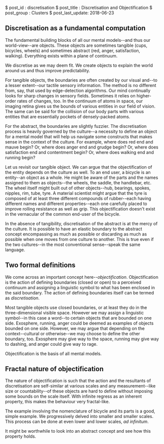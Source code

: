 $ post_id : discretisation
$ post_title : Discretisation and Objectification
$ post_group : Clusters
$ post_last_update: 2018-06-23

## Discretisation as a fundamental computation

The fundamental building blocks of all our mental models--and thus our world-view--are objects. These objects are sometimes tangible (cups, bicycles, wheels) and sometimes abstract (red, anger, satisfaction, walking). Everything exists within a plane of continuum.

We discretise as we may deem fit. We create objects to explain the world around us and thus improve predictability.

For tangible objects, the boundaries are often created by our visual and--to a lesser extent--our tactile sensory information. The method is no different from, say, that used by edge-detection algorithms. Our mind continually looks for sharp changes in sensory fields. Sometimes it relies on higher-order rates of changes, too. In the continuum of atoms in space, our imaging retina gives us the bounds of various entities in our field of vision. The same can be said for the collision of our body parts with various entities that are essentially pockets of densely-packed atoms.

For the abstract, the boundaries are slightly fuzzier. The discretisation process is heavily governed by the culture--a necessity to define an object for a mental model that will help us navigate some constructs that makes sense in the context of the culture. For example, where does red end and mauve begin? Or, where does anger end and grudge begin? Or, where does satisfaction end and contentment begin? Or, where does walking end and running begin?

Let us revisit our tangible object. We can argue that the objectification of the entity depends on the culture as well. To an end user, a bicycle is an entity--an object as a whole. He might be aware of the parts and the names assigned to them as objects--the wheels, the saddle, the handlebar, etc. The wheel itself might built out of other objects--hub, bearings, spokes, nipples, rim, tube, tyre. A material scientist might argue that the tyre is composed of at least three different compounds of rubber--each having different names and different properties--each one carefully placed to improve rolling resistance as well as grip. This objectification doesn't exist in the vernacular of the common end-user of the bicycle.

In the absence of tangibility, discretisation of the abstract is at the mercy of the culture. It is possible to have an elastic boundary to the abstract concept encompassing as much as possible or discarding as much as possible when one moves from one culture to another. This is true even if the two cultures--in the most conventional sense--speak the same language.

## Two formal definitions

We come across an important concept here--*objectification*. Objectification is the action of defining boundaries (closed or open) to a perceived continuum and assigning a linguistic symbol to what has been enclosed in the said boundary. The action of defining boundaries itself can be termed as *discretisation*.

Most tangible objects use closed boundaries, or at least they do in the three-dimensional visible space. However we may assign a linguistic symbol--in this case a word--to certain objects that are bounded on one side. Exosphere, running, anger could be deemed as examples of objects bounded on one side. However, we may argue that depending on the context--cultural or otherwise--we may choose to define the other boundary, too. Exosphere may give way to the space, running may give way to dashing, and anger could give way to rage.

Objectification is the basis of all mental models.

## Fractal nature of objectification

The nature of objectification is such that the action and the resultants of discretisation are self-similar at various scales and any measurement--like size or countability--of these objects are hard to define without imposing some bounds on the scale itself. With infinite regress as an inherent property, this makes the behaviour very fractal-like.

The example involving the nomenclature of bicycle and its parts is a good, simple example. We progressively delved into smaller and smaller scales. This process can be done at even lower and lower scales, *ad infinitum*.

It might be worthwhile to look into an abstract concept and see how this property holds.
